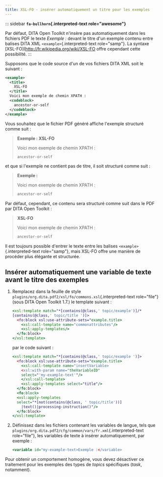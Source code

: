 ```yaml
---
title: XSL-FO - insérer automatiquement un titre pour les exemples
---
```


::: sidebar
**`fa-bullhorn`{.interpreted-text role="awesome"}**

Par défaut, DITA Open Toolkit n\'insère pas automatiquement dans les
fichiers PDF le texte *Exemple :* devant le titre d\'un exemple contenu
entre balises DITA XML `<example>`{.interpreted-text role="samp"}. La
syntaxe \[XSL-FO\](<http://fr.wikipedia.org/wiki/XSL-FO> offre cependant
cette possibilité.
:::

Supposons que le code source d\'un de vos fichiers DITA XML soit le
suivant :

``` xml
<example>
  <title>
    XSL-FO
  </title>
  Voici mon exemple de chemin XPATH :
  <codeblock>
    ancestor-or-self
  </codeblock>
</example>
```

Vous souhaitez que le fichier PDF généré affiche l\'exemple structuré
comme suit :

> **Exemple : XSL-FO**
>
> Voici mon exemple de chemin XPATH :
>
> ``` xslt
> ancestor-or-self
> ```

et que si l\'exemple ne contient pas de titre, il soit structuré comme
suit :

> **Exemple :**
>
> Voici mon exemple de chemin XPATH :
>
> ``` xslt
> ancestor-or-self
> ```

Par défaut, cependant, ce contenu sera structuré comme suit dans le PDF
par DITA Open Toolkit :

> **XSL-FO**
>
> Voici mon exemple de chemin XPATH :
>
> ``` xslt
> ancestor-or-self
> ```

Il est toujours possible d\'entrer le texte entre les balises
`<example>`{.interpreted-text role="samp"}, mais XSL-FO offre une
manière de procéder plus élégante et structurée.

## Insérer automatiquement une variable de texte avant le titre des exemples

1.  Remplacez dans la feuille de style
    `plugins/org.dita.pdf2/xsl/fo/commons.xsl`{.interpreted-text
    role="file"} (sous DITA Open Toolkit 1.7.) le template suivant :

    ``` xslt
    <xsl:template match="*[contains(@class,' topic/example')]/*
    [contains(@class,' topic/title ')]>
      <fo:block xsl:use-attribute-sets="example.title>
        <xsl:call-template name="commonattributes"/>
        <xsl:apply-templates/>
      </fo:block>
    </xsl:template>
    ```

    par le code suivant :

    ``` xslt
    <xsl:template match="*[contains(@class,' topic/example ')]>
      <fo:block xsl:use-attribute-sets="example.title>
        <xsl:call-template name="insertVariable>
        <xsl:with-param name="theVariableID"
        select="'my-example-text'"/>
        </xsl:call-template>
        <xsl:apply-templates select="title"/>
      </fo:block>
      <fo:block>
      <xsl:apply-templates
      select="*[not(contains(@class, ' topic/title'))]
        |text()|processing-instruction()"/>
      </fo:block>
    </xsl:template>
    ```

2.  Définissez dans les fichiers contenant les variables de langue, tels
    que `plugins/org.dita.pdf2/cfg/common/vars/fr.xml`{.interpreted-text
    role="file"}, les variables de texte à insérer automatiquement, par
    exemple :

    ``` xslt
    <variable id="my-example-text>Exemple :</variable>
    ```

Pour obtenir un comportement homogène, vous devez désactiver ce
traitement pour les exemples des types de *topics* spécifiques (*task*,
notamment).
